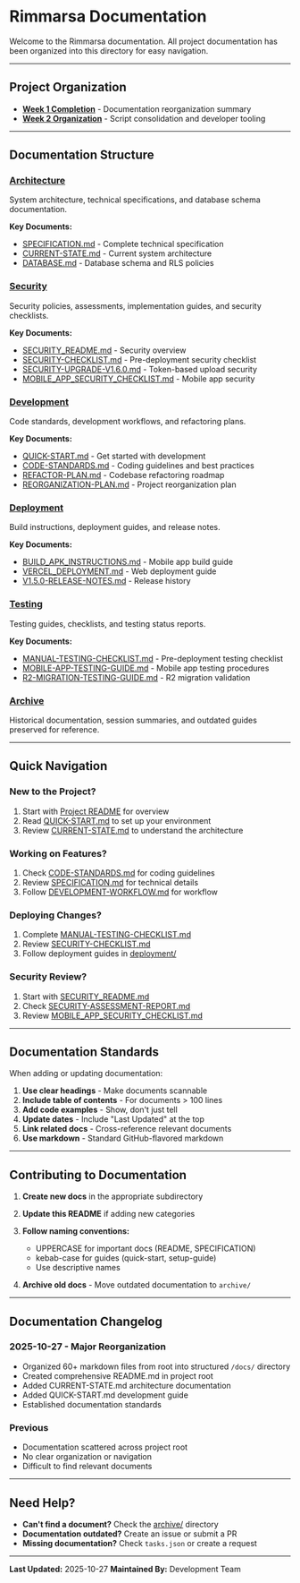 # Rimmarsa Documentation

Welcome to the Rimmarsa documentation. All project documentation has been organized into this directory for easy navigation.

---

## Project Organization

- **[Week 1 Completion](./WEEK1-COMPLETION.md)** - Documentation reorganization summary
- **[Week 2 Organization](./WEEK-2-ORGANIZATION.md)** - Script consolidation and developer tooling

---

## Documentation Structure

### [Architecture](./architecture/)
System architecture, technical specifications, and database schema documentation.

**Key Documents:**
- [SPECIFICATION.md](./architecture/SPECIFICATION.md) - Complete technical specification
- [CURRENT-STATE.md](./architecture/CURRENT-STATE.md) - Current system architecture
- [DATABASE.md](./architecture/DATABASE.md) - Database schema and RLS policies

### [Security](./security/)
Security policies, assessments, implementation guides, and security checklists.

**Key Documents:**
- [SECURITY_README.md](./security/SECURITY_README.md) - Security overview
- [SECURITY-CHECKLIST.md](./security/SECURITY-CHECKLIST.md) - Pre-deployment security checklist
- [SECURITY-UPGRADE-V1.6.0.md](./security/SECURITY-UPGRADE-V1.6.0.md) - Token-based upload security
- [MOBILE_APP_SECURITY_CHECKLIST.md](./security/MOBILE_APP_SECURITY_CHECKLIST.md) - Mobile app security

### [Development](./development/)
Code standards, development workflows, and refactoring plans.

**Key Documents:**
- [QUICK-START.md](./development/QUICK-START.md) - Get started with development
- [CODE-STANDARDS.md](./development/CODE-STANDARDS.md) - Coding guidelines and best practices
- [REFACTOR-PLAN.md](./development/REFACTOR-PLAN.md) - Codebase refactoring roadmap
- [REORGANIZATION-PLAN.md](./development/REORGANIZATION-PLAN.md) - Project reorganization plan

### [Deployment](./deployment/)
Build instructions, deployment guides, and release notes.

**Key Documents:**
- [BUILD_APK_INSTRUCTIONS.md](./deployment/BUILD_APK_INSTRUCTIONS.md) - Mobile app build guide
- [VERCEL_DEPLOYMENT.md](./deployment/VERCEL_DEPLOYMENT.md) - Web deployment guide
- [V1.5.0-RELEASE-NOTES.md](./deployment/V1.5.0-RELEASE-NOTES.md) - Release history

### [Testing](./testing/)
Testing guides, checklists, and testing status reports.

**Key Documents:**
- [MANUAL-TESTING-CHECKLIST.md](./testing/MANUAL-TESTING-CHECKLIST.md) - Pre-deployment testing checklist
- [MOBILE-APP-TESTING-GUIDE.md](./testing/MOBILE-APP-TESTING-GUIDE.md) - Mobile app testing procedures
- [R2-MIGRATION-TESTING-GUIDE.md](./testing/R2-MIGRATION-TESTING-GUIDE.md) - R2 migration validation

### [Archive](./archive/)
Historical documentation, session summaries, and outdated guides preserved for reference.

---

## Quick Navigation

### New to the Project?
1. Start with [Project README](../README.md) for overview
2. Read [QUICK-START.md](./development/QUICK-START.md) to set up your environment
3. Review [CURRENT-STATE.md](./architecture/CURRENT-STATE.md) to understand the architecture

### Working on Features?
1. Check [CODE-STANDARDS.md](./development/CODE-STANDARDS.md) for coding guidelines
2. Review [SPECIFICATION.md](./architecture/SPECIFICATION.md) for technical details
3. Follow [DEVELOPMENT-WORKFLOW.md](./archive/DEVELOPMENT-WORKFLOW.md) for workflow

### Deploying Changes?
1. Complete [MANUAL-TESTING-CHECKLIST.md](./testing/MANUAL-TESTING-CHECKLIST.md)
2. Review [SECURITY-CHECKLIST.md](./security/SECURITY-CHECKLIST.md)
3. Follow deployment guides in [deployment/](./deployment/)

### Security Review?
1. Start with [SECURITY_README.md](./security/SECURITY_README.md)
2. Check [SECURITY-ASSESSMENT-REPORT.md](./security/SECURITY-ASSESSMENT-REPORT.md)
3. Review [MOBILE_APP_SECURITY_CHECKLIST.md](./security/MOBILE_APP_SECURITY_CHECKLIST.md)

---

## Documentation Standards

When adding or updating documentation:

1. **Use clear headings** - Make documents scannable
2. **Include table of contents** - For documents > 100 lines
3. **Add code examples** - Show, don't just tell
4. **Update dates** - Include "Last Updated" at the top
5. **Link related docs** - Cross-reference relevant documents
6. **Use markdown** - Standard GitHub-flavored markdown

---

## Contributing to Documentation

1. **Create new docs** in the appropriate subdirectory
2. **Update this README** if adding new categories
3. **Follow naming conventions:**
   - UPPERCASE for important docs (README, SPECIFICATION)
   - kebab-case for guides (quick-start, setup-guide)
   - Use descriptive names

4. **Archive old docs** - Move outdated documentation to `archive/`

---

## Documentation Changelog

### 2025-10-27 - Major Reorganization
- Organized 60+ markdown files from root into structured `/docs/` directory
- Created comprehensive README.md in project root
- Added CURRENT-STATE.md architecture documentation
- Added QUICK-START.md development guide
- Established documentation standards

### Previous
- Documentation scattered across project root
- No clear organization or navigation
- Difficult to find relevant documents

---

## Need Help?

- **Can't find a document?** Check the [archive/](./archive/) directory
- **Documentation outdated?** Create an issue or submit a PR
- **Missing documentation?** Check `tasks.json` or create a request

---

**Last Updated:** 2025-10-27
**Maintained By:** Development Team

